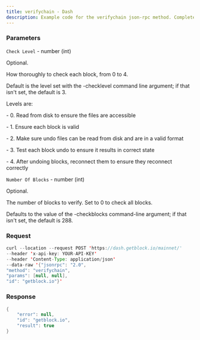 ```yaml
---
title: verifychain - Dash
description: Example code for the verifychain json-rpc method. Сomplete guide on how to use verifychain json-rpc in GetBlock.io Web3 documentation.
---
```


### Parameters


`Check Level` - number (int)

Optional.

How thoroughly to check each block, from 0 to 4.

Default is the level set with the -checklevel command line argument; if
that isn't set, the default is 3.

Levels are:

\- 0. Read from disk to ensure the files are accessible

\- 1. Ensure each block is valid

\- 2. Make sure undo files can be read from disk and are in a valid
format

\- 3. Test each block undo to ensure it results in correct state

\- 4. After undoing blocks, reconnect them to ensure they reconnect
correctly

`Number Of Blocks` - number (int)

Optional.

The number of blocks to verify. Set to 0 to check all blocks.

Defaults to the value of the -checkblocks command-line argument; if that
isn't set, the default is 288.

### Request

``` java
curl --location --request POST 'https://dash.getblock.io/mainnet/' 
--header 'x-api-key: YOUR-API-KEY' 
--header 'Content-Type: application/json' 
--data-raw '{"jsonrpc": "2.0",
"method": "verifychain",
"params": [null, null],
"id": "getblock.io"}'
```

###  Response

``` java
{
    "error": null,
    "id": "getblock.io",
    "result": true
}
```

